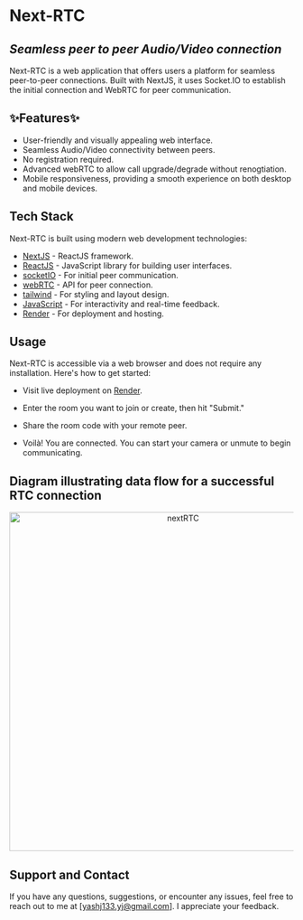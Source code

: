 # Next-RTC
## _Seamless peer to peer Audio/Video connection_

Next-RTC is a web application that offers users a platform for seamless peer-to-peer connections. Built with NextJS, it uses Socket.IO to establish the initial connection and WebRTC for peer communication.

## ✨Features✨

- User-friendly and visually appealing web interface.
- Seamless Audio/Video connectivity between peers.
- No registration required.
- Advanced webRTC to allow call upgrade/degrade without renogtiation.
- Mobile responsiveness, providing a smooth experience on both desktop and mobile devices.

## Tech Stack

Next-RTC is built using modern web development technologies:

- [NextJS] - ReactJS framework.
- [ReactJS] - JavaScript library for building user interfaces.
- [socketIO] - For initial peer communication.
- [webRTC] - API for peer connection.
- [tailwind] - For styling and layout design.
- [JavaScript] - For interactivity and real-time feedback.
- [Render] - For deployment and hosting.

## Usage
Next-RTC is accessible via a web browser and does not require any installation. Here's how to get started:

- Visit live deployment on [Render](https://next-rtc.onrender.com/).

- Enter the room you want to join or create, then hit "Submit."

- Share the room code with your remote peer.

- Voilà! You are connected. You can start your camera or unmute to begin communicating.

## Diagram illustrating data flow for a successful RTC connection

<div align="center">
  <img src="https://github.com/yashjain-99/next-rtc/assets/91678870/dcab43cf-caae-4a63-9577-7ef55f8ef7d6" alt="nextRTC" width="600">
</div>

## Support and Contact
If you have any questions, suggestions, or encounter any issues, feel free to reach out to me at [yashj133.yj@gmail.com]. I appreciate your feedback.


[ReactJS]: <https://reactjs.org/>
[NextJS]: <https://nextjs.org/>
[socketIO]: <https://socket.io/>
[webRTC]: <https://webrtc.org/>
[tailwind]: <https://tailwindcss.com/>
[JavaScript]: <https://developer.mozilla.org/en-US/docs/Web/JavaScript>
[Render]: <https://render.com/>
